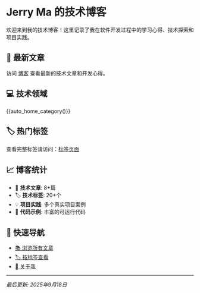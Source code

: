 # Jerry Ma 的技术博客

欢迎来到我的技术博客！这里记录了我在软件开发过程中的学习心得、技术探索和项目实践。

## 🚀 最新文章

访问 [博客](blog/index.md) 查看最新的技术文章和开发心得。

## 💻 技术领域

<!-- # blog-->

<!-- material/blog-->
<!-- ---
## auto_tag
{{auto_tag()}}
--- -->
{{auto_home_category()}}

## 🏷️ 热门标签

<!-- # Tags -->
<!-- material/tags -->


查看完整标签请访问：[标签页面](tags.html)

## 📈 博客统计

- 📝 **技术文章**: 8+篇
- 🏷️ **技术标签**: 20+个  
- 💡 **项目实践**: 多个真实项目案例
- 🔧 **代码示例**: 丰富的可运行代码

## 🔗 快速导航

- [📚 浏览所有文章](blog/index.md)
- [🏷️ 按标签查看](tags.md)
- [👤 关于我](about.md)

---

*最后更新: 2025年9月18日*